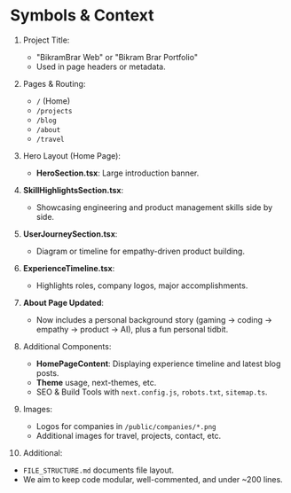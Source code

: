 # Symbols & Context

1. Project Title: 
   - "BikramBrar Web" or "Bikram Brar Portfolio"
   - Used in page headers or metadata.

2. Pages & Routing:
   - `/` (Home) 
   - `/projects` 
   - `/blog` 
   - `/about` 
   - `/travel`

3. Hero Layout (Home Page):
   - **HeroSection.tsx**: Large introduction banner.

4. **SkillHighlightsSection.tsx**:
   - Showcasing engineering and product management skills side by side.

5. **UserJourneySection.tsx**:
   - Diagram or timeline for empathy-driven product building.

6. **ExperienceTimeline.tsx**:
   - Highlights roles, company logos, major accomplishments.

7. **About Page Updated**:
   - Now includes a personal background story (gaming → coding → empathy → product → AI),
     plus a fun personal tidbit.

8. Additional Components:
   - **HomePageContent**: Displaying experience timeline and latest blog posts.
   - **Theme** usage, next-themes, etc.
   - SEO & Build Tools with `next.config.js`, `robots.txt`, `sitemap.ts`.

9. Images:
   - Logos for companies in `/public/companies/*.png`
   - Additional images for travel, projects, contact, etc.

10. Additional:
   - `FILE_STRUCTURE.md` documents file layout.
   - We aim to keep code modular, well-commented, and under ~200 lines.